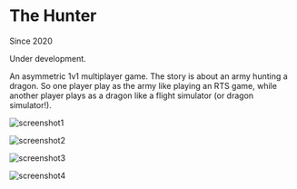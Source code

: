 # The Hunter



Since 2020

Under development.

An asymmetric 1v1 multiplayer game. The story is about an army hunting a dragon.
So one player play as the army like playing an RTS game, while another player
plays as a dragon like a flight simulator (or dragon simulator!).

![screenshot1](https://github.com/Sabrave/TheHunter/raw/master/screenshots/beta/20160316160954_1.jpg "screenshot1")

![screenshot2](https://github.com/Sabrave/TheHunter/raw/master/screenshots/beta/20160316154857_1.jpg "screenshot2")

![screenshot3](https://github.com/Sabrave/TheHunter/raw/master/screenshots/beta/20160316160518_1.jpg "screenshot3")

![screenshot4](https://github.com/Sabrave/TheHunter/raw/master/screenshots/beta/20160316155557_1.jpg "screenshot4")
